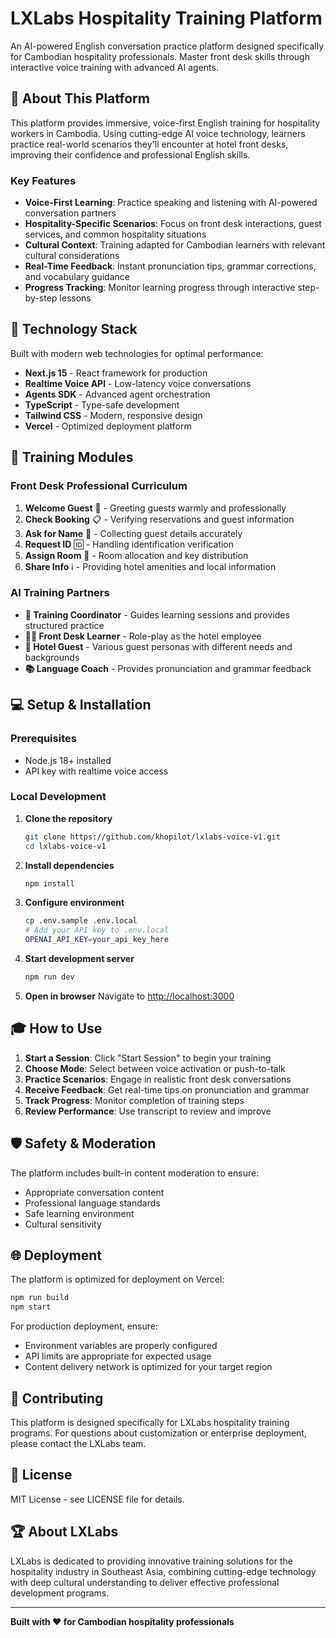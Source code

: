 # LXLabs Hospitality Training Platform

An AI-powered English conversation practice platform designed specifically for Cambodian hospitality professionals. Master front desk skills through interactive voice training with advanced AI agents.

## 🎯 About This Platform

This platform provides immersive, voice-first English training for hospitality workers in Cambodia. Using cutting-edge AI voice technology, learners practice real-world scenarios they'll encounter at hotel front desks, improving their confidence and professional English skills.

### Key Features

- **Voice-First Learning**: Practice speaking and listening with AI-powered conversation partners
- **Hospitality-Specific Scenarios**: Focus on front desk interactions, guest services, and common hospitality situations
- **Cultural Context**: Training adapted for Cambodian learners with relevant cultural considerations
- **Real-Time Feedback**: Instant pronunciation tips, grammar corrections, and vocabulary guidance
- **Progress Tracking**: Monitor learning progress through interactive step-by-step lessons

## 🚀 Technology Stack

Built with modern web technologies for optimal performance:

- **Next.js 15** - React framework for production
- **Realtime Voice API** - Low-latency voice conversations
- **Agents SDK** - Advanced agent orchestration
- **TypeScript** - Type-safe development
- **Tailwind CSS** - Modern, responsive design
- **Vercel** - Optimized deployment platform

## 🏨 Training Modules

### Front Desk Professional Curriculum

1. **Welcome Guest** 👋 - Greeting guests warmly and professionally
2. **Check Booking** 📋 - Verifying reservations and guest information
3. **Ask for Name** 👤 - Collecting guest details accurately
4. **Request ID** 🆔 - Handling identification verification
5. **Assign Room** 🔑 - Room allocation and key distribution
6. **Share Info** ℹ️ - Providing hotel amenities and local information

### AI Training Partners

- **🎯 Training Coordinator** - Guides learning sessions and provides structured practice
- **👨‍💼 Front Desk Learner** - Role-play as the hotel employee
- **🧳 Hotel Guest** - Various guest personas with different needs and backgrounds
- **📚 Language Coach** - Provides pronunciation and grammar feedback

## 💻 Setup & Installation

### Prerequisites

- Node.js 18+ installed
- API key with realtime voice access

### Local Development

1. **Clone the repository**
   ```bash
   git clone https://github.com/khopilot/lxlabs-voice-v1.git
   cd lxlabs-voice-v1
   ```

2. **Install dependencies**
   ```bash
   npm install
   ```

3. **Configure environment**
   ```bash
   cp .env.sample .env.local
   # Add your API key to .env.local
   OPENAI_API_KEY=your_api_key_here
   ```

4. **Start development server**
   ```bash
   npm run dev
   ```

5. **Open in browser**
   Navigate to [http://localhost:3000](http://localhost:3000)

## 🎓 How to Use

1. **Start a Session**: Click "Start Session" to begin your training
2. **Choose Mode**: Select between voice activation or push-to-talk
3. **Practice Scenarios**: Engage in realistic front desk conversations
4. **Receive Feedback**: Get real-time tips on pronunciation and grammar
5. **Track Progress**: Monitor completion of training steps
6. **Review Performance**: Use transcript to review and improve

## 🛡️ Safety & Moderation

The platform includes built-in content moderation to ensure:
- Appropriate conversation content
- Professional language standards
- Safe learning environment
- Cultural sensitivity

## 🌐 Deployment

The platform is optimized for deployment on Vercel:

```bash
npm run build
npm start
```

For production deployment, ensure:
- Environment variables are properly configured
- API limits are appropriate for expected usage
- Content delivery network is optimized for your target region

## 🤝 Contributing

This platform is designed specifically for LXLabs hospitality training programs. For questions about customization or enterprise deployment, please contact the LXLabs team.

## 📄 License

MIT License - see LICENSE file for details.

## 🏆 About LXLabs

LXLabs is dedicated to providing innovative training solutions for the hospitality industry in Southeast Asia, combining cutting-edge technology with deep cultural understanding to deliver effective professional development programs.

---

**Built with ❤️ for Cambodian hospitality professionals**
